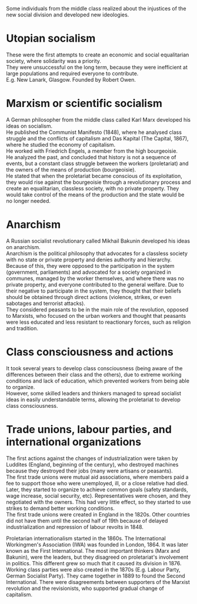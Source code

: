 Some individuals from the middle class realized about the injustices of the new social division and developed new ideologies.

# Utopian socialism
These were the first attempts to create an economic and social equalitarian society, where solidarity was a priority.  
They were unsuccessful on the long term, because they were inefficient at large populations and required everyone to contribute.  
E.g. New Lanark, Glasgow. Founded by Robert Owen.

# Marxism or scientific socialism
A German philosopher from the middle class called Karl Marx developed his ideas on socialism.  
He published the Communist Manifesto (1848), where he analysed class struggle and the conflicts of capitalism and Das Kapital (The Capital, 1867), where he studied the economy of capitalism.  
He worked with Friedrich Engels, a member from the high bourgeoisie.  
He analyzed the past, and concluded that history is not a sequence of events, but a constant class struggle between the workers (proletariat) and the owners of the means of production (bourgeoisie).  
He stated that when the proletariat became conscious of its exploitation, they would rise against the bourgeoisie through a revolutionary process and create an equalitarian, classless society, with no private property. They would take control of the means of the production and the state would be no longer needed.

# Anarchism
A Russian socialist revolutionary called Mikhail Bakunin developed his ideas on anarchism.  
Anarchism is the political philosophy that advocates for a classless society with no state or private property and denies authority and hierarchy.  
Because of this, they were opposed to the participation in the system (government, parliaments) and advocated for a society organized in communes, managed by the worker themselves, and where there was no private property, and everyone contributed to the general welfare. Due to their negative to participate in the system, they thought that their beliefs should be obtained through direct actions (violence, strikes, or even sabotages and terrorist attacks).  
They considered peasants to be in the main role of the revolution, opposed to Marxists, who focused on the urban workers and thought that peasants were less educated and less resistant to reactionary forces, such as religion and tradition.

# Class consciousness and actions
It took several years to develop class consciousness (being aware of the differences between their class and the others), due to extreme working conditions and lack of education, which prevented workers from being able to organize.  
However, some skilled leaders and thinkers managed to spread socialist ideas in easily understandable terms, allowing the proletariat to develop class consciousness.

# Trade unions, labour parties, and international organizations
The first actions against the changes of industrialization were taken by Luddites (England, beginning of the century), who destroyed machines because they destroyed their jobs (many were artisans or peasants).  
The first trade unions were mutual aid associations, where members paid a fee to support those who were unemployed, ill, or a close relative had died. Later, they started to organize to achieve common goals (safety standards, wage increase, social security, etc). Representatives were chosen, and they negotiated with the owners. This had very little effect, so they started to use strikes to demand better working conditions.  
The first trade unions were created in England in the 1820s. Other countries did not have them until the second half of 19th because of delayed industrialization and repression of labour revolts in 1848.  

Proletarian internationalism started in the 1860s. The International Workingmen's Association (IWA) was founded in London, 1864. It was later known as the First International. The most important thinkers (Marx and Bakunin), were the leaders, but they disagreed on proletariat's involvement in politics. This different grew so much that it caused its division in 1876.  
Working class parties were also created in the 1870s (E.g. Labour Party, German Socialist Party). They came together in 1889 to found the Second International. There were disagreements between supporters of the Marxist revolution and the revisionists, who supported gradual change of capitalism.
